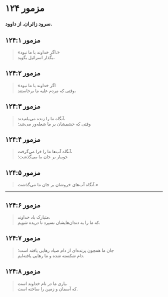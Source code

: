 # مزمور ۱۲۴

### سرود زائران. از داوود.

## مزمور ۱۲۴:۱

> «اگر خداوند با ما نبود،»  
> بگذار اسرائیل بگوید،

## مزمور ۱۲۴:۲

> «اگر خداوند با ما نبود  
> وقتی که مردم علیه ما برخاستند،

## مزمور ۱۲۴:۳

> آنگاه ما را زنده می‌بلعیدند،  
> وقتی که خشمشان بر ما شعله‌ور می‌شد؛

## مزمور ۱۲۴:۴

> آنگاه آب‌ها ما را فرا می‌گرفت،  
> جویبار بر جان ما می‌گذشت؛

## مزمور ۱۲۴:۵

> آنگاه آب‌های خروشان بر جان ما می‌گذشت.»

---

## مزمور ۱۲۴:۶

> متبارک باد خداوند،  
> که ما را به دندان‌هایشان نسپرد تا دریده شویم.

## مزمور ۱۲۴:۷

> جان ما همچون پرنده‌ای از دام صیاد رهایی یافته است؛  
> دام شکسته شده و ما رهایی یافته‌ایم.

## مزمور ۱۲۴:۸

> یاری ما در نام خداوند است،  
> که آسمان و زمین را ساخته است.

